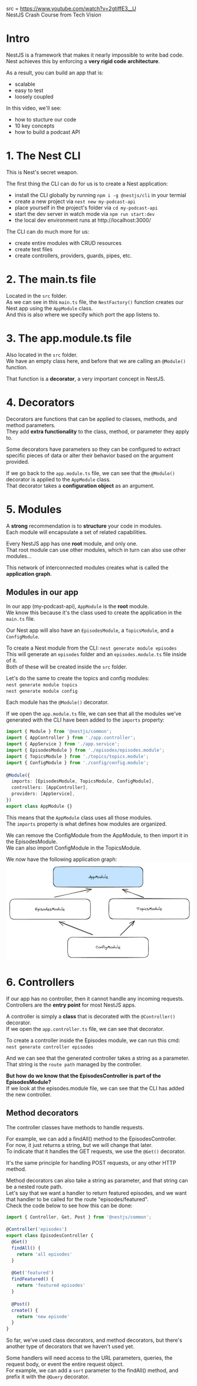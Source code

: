 src = https://www.youtube.com/watch?v=2gtiffE3__U  
NestJS Crash Course from Tech Vision

# Intro

NestJS is a framework that makes it nearly impossible to write bad code.  
Nest achieves this by enforcing a **very rigid code architecture**.  

As a result, you can build an app that is: 
- scalable
- easy to test
- loosely coupled

In this video, we'll see:
- how to stucture our code
- 10 key concepts
- how to build a podcast API

# 1. The Nest CLI

This is Nest's secret weapon.  

The first thing the CLI can do for us is to create a Nest application:
- install the CLI globally by running `npm i -g @nestjs/cli` in your termial
- create a new project via `nest new my-podcast-api`
- place yourself in the project's folder via `cd my-podcast-api`
- start the dev server in watch mode via `npm run start:dev`
- the local dev environment runs at http://localhost:3000/

The CLI can do much more for us:
- create entire modules with CRUD resources
- create test files
- create controllers, providers, guards, pipes, etc.

# 2. The main.ts file

Located in the `src` folder.  
As we can see in this `main.ts` file, the `NestFactory()` function creates our Nest app using the `AppModule` class.  
And this is also where we specify which port the app listens to.  


# 3. The app.module.ts file

Also located in the `src` folder.  
We have an empty class here, and before that we are calling an `@Module()` function.  

That function is a **decorator**, a very important concept in NestJS.  

# 4. Decorators

Decorators are functions that can be applied to classes, methods, and method parameters.  
They add **extra functionality** to the class, method, or parameter they apply to.  

Some decorators have parameters so they can be configured to extract specific pieces of data 
or alter their behavior based on the argument provided.  

If we go back to the `app.module.ts` file, we can see that the `@Module()` decorator is applied to the `AppModule` class.  
That decorator takes a **configuration object** as an argument.  

# 5. Modules

A **strong** recommendation is to **structure** your code in modules.  
Each module will encapsulate a set of related capabilities.  

Every NestJS app has one **root** module, and only one.  
That root module can use other modules, which in turn can also use other modules...  

This network of interconnected modules creates what is called the **application graph**.  

## Modules in our app

In our app (my-podcast-api), `AppModule` is the **root** module.  
We know this because it's the class used to create the application in the `main.ts` file.  

Our Nest app will also have an `EpisodesModule`, a `TopicsModule`, and a `ConfigModule`.  

To create a Nest module from the CLI: `nest generate module episodes`  
This will generate an `episodes` folder and an `episodes.module.ts` file inside of it.  
Both of these will be created inside the `src` folder.  

Let's do the same to create the topics and config modules:  
`nest generate module topics`  
`nest generate module config`  

Each module has the `@Module()` decorator.  

If we open the `app.module.ts` file, we can see that all the modules we've generated with the CLI have been added 
to the `imports` property:
```ts
import { Module } from '@nestjs/common';
import { AppController } from './app.controller';
import { AppService } from './app.service';
import { EpisodesModule } from './episodes/episodes.module';
import { TopicsModule } from './topics/topics.module';
import { ConfigModule } from './config/config.module';

@Module({
  imports: [EpisodesModule, TopicsModule, ConfigModule],
  controllers: [AppController],
  providers: [AppService],
})
export class AppModule {}
```
This means that the `AppModule` class uses all those modules.  
The `imports` property is what defines how modules are organized.  

We can remove the ConfigModule from the AppModule, to then import it in the EpisodesModule.  
We can also import ConfigModule in the TopicsModule.  

We now have the following application graph:  
![application graph](image.png)

# 6. Controllers

If our app has no controller, then it cannot handle any incoming requests.  
Controllers are the **entry point** for most NestJS apps.  

A controller is simply a **class** that is decorated with the `@Controller()` decorator.  
If we open the `app.controller.ts` file, we can see that decorator.  

To create a controller inside the Episodes module, we can run this cmd:  
`nest generate controller episodes`  

And we can see that the generated controller takes a string as a parameter.  
That string is the `route path` managed by the controller.  

**But how do we know that the EpisodesController is part of the EpisodesModule?**  
If we look at the episodes.module file, we can see that the CLI has added the new controller.  

## Method decorators

The controller classes have methods to handle requests.  

For example, we can add a findAll() method to the EpisodesController.  
For now, it just returns a string, but we will change that later.  
To indicate that it handles the GET requests, we use the `@Get()` decorator.  

It's the same principle for handling POST requests, or any other HTTP method.  

Method decorators can also take a string as parameter, and that string can be a nested route path.  
Let's say that we want a handler to return featured episodes, and we want that handler to be called 
for the route "episodes/featured".  
Check the code below to see how this can be done: 
```ts
import { Controller, Get, Post } from '@nestjs/common';

@Controller('episodes')
export class EpisodesController {
  @Get()
  findAll() {
    return 'all episodes'
  }

  @Get('featured')
  findFeatured() {
    return 'featured episodes'
  }

  @Post()
  create() {
    return 'new episode'
  }
}
```

So far, we've used class decorators, and method decorators, but there's another type of decorators that 
we haven't used yet.  

Some handlers will need access to the URL parameters, queries, the request body, or event the entire request object.  
For example, we can add a `sort` parameter to the findAll() method, and prefix it with the `@Query` decorator.  

